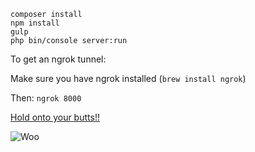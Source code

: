 ```
composer install
npm install
gulp
php bin/console server:run
```

To get an ngrok tunnel:

Make sure you have ngrok installed (`brew install ngrok`)

Then:
`ngrok 8000`

[Hold onto your butts!!](https://www.youtube.com/watch?v=-W6as8oVcuM)

![Woo](https://github.com/phpem/hack24-2016-teamnfc/blob/master/meta/butts.png)
